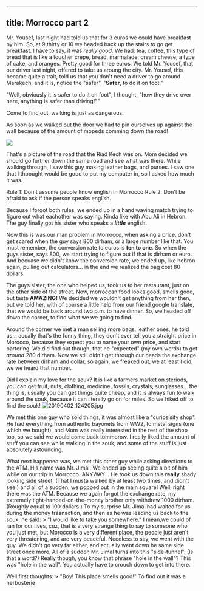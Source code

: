 

---
title: Morrocco part 2
---

Mr. Yousef, last night had told us that for 3 euros we could have breakfast by him. So, at 9 thirty or 10 we headed back up the stairs to go get breakfast. I have to say, it was *really good*. We had: tea, coffee, this type of bread that is like a tougher crepe, bread, marmalade, cream cheese, a type of cake, and oranges. Pretty good for three euros. We told Mr. Yousef, that our driver last night, offered to take us aroung the city. Mr. Yousef, this became quite a trait, told us that you don't need a driver to go around Marakech, and it is, notice the "safer", "**Safer**, to do it on foot." 

"Well, obviously it is safer to do it on foot", I thought, "how they drive over here, anything is safer than driving!""

Come to find out, walking is just as dangerous.

As soon as we walked out the door we had to pin ourselves up against the wall because of the amount of mopeds comming down the road! 

![](/post/travel/mroad.JPG/)

That's a picture of the road that the Riad Kech was on. Mom decided we should go further down the same road and see what was there. While walking through, I saw this guy making leather bags, and purses. I saw one that I thoought would be good to put my computer in, so I asked how much it was. 

Rule 1: Don't assume people know english in Morrocco
Rule 2: Don't be afraid to ask if the person speaks english.

Because I forgot both rules, we ended up in a hand waving match trying to figure out what eachother was saying. Kinda like with Abu Ali in Hebron. The guy finally got his sister who speaks a ***little*** english. 

Now this is was our man problem in Morrocco, when asking a price, don't get scared when the guy says 800 dirham, or a large number like that. You must remember, the conversion rate to euros is **ten to one**. So when the guys sister, says 800, we start trying to figure out if that is dirham or euro. And becuase we didn't know the conversion rate, we ended up, like hebron again, pulling out calculators... in the end we realized the bag cost 80 dollars.

The guys sister, the one who helped us, took us to her restaurant, just on the other side of the street. Now, morroccan food looks good, smells good, but taste **AMAZING!** We decided we wouldn't get anything from her then, but we told her, with of course a little help from our friend google translate, that we would be back around two p.m. to have dinner. So, we headed off down the corner, to find what we we going to find.

Around the corner we met a man selling more bags, leather ones, he told us... acually that's the funny thing, they don't ever tell you a straight price in Morocco, because they expect you to name your own price, and start bartering. We did find out though, that he "expected" (my own words) to get *around* 280 dirham. Now we still didn't get through our heads the exchange rate between dirham and dollar, so again, we freaked out, we at least I did, we we heard that number.

Did I explain my love for the souk? It is like a farmers market on steriods, you can get fruit, nuts, clothing, medicine, fossils, crystals, sunglasses... the thing is, usually you can get things quite cheap, and it is always fun to walk around the souk, because it can literally go on for miles. So we hiked off to find the souk! ![20190402_124205.jpg](/post/20190402_124205.jpg)

We met this one guy who sold things, it was almost like a "curiosisity shop". He had everything from authentic bayonets from WW2, to metal signs (one which we bought), and Mom was really interested in the rest of the shop too, so we said we would come back tommorow. I really liked the amount of stuff you can see while walking in the souk, and some of the stuff is just absolutely astounding. 

What next happened was, we met this other guy while asking directions to the ATM. His name was Mr. Jimal. We ended up seeing quite a bit of him while on our trip in Morrocco. ANYWAY... He took us down this **really** shady looking side street, (That I musta walked by at least two times, and didn't see.) and all of a sudden, we popped out in the main square! Well, right there was the ATM. Because we again forgot the exchange rate, my extremely tight-handed-on-the-money brother only withdrew 1000 dirham. (Roughly equal to 100 dollars.) To my surprise Mr. Jimal had waited for us during the money trasnaction, and then as he was leading us back to the souk, he said: > "I would like to take you somewhere." I mean,we could of ran for our lives, cuz, that is a very strange thing to say to someone who you just met, but Morocco is a very different place, the people just aren't very threatening, and are very peaceful. Needless to say, we went with the guy.  We didn't go very far either, and actually went down he same side street once more. All of a sudden Mr. Jimal turns into this "side-tunnel". (Is that a word?) Really though, you know that phrase "hole in the wall"? This was "hole in the wall". You actually have to crouch down to get into there. 

Well first thoughts: > "Boy! This place smells good!" To find out it was a herbosterie

